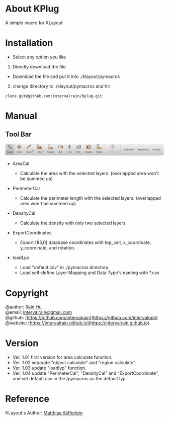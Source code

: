 # About KPlug
A simple macro for KLayout

# Installation
+ Select any option you like
1. Directly download the file
  + Download the file and put it into ./klayout/pymacros
2. change directory to ./klayout/pymacros and hit
```shell
clone git@github.com:intervalrain/Kplug.git
```

# Manual
## Tool Bar
![toolbar](/images/toolbar.png)
+ AreaCal
  + Calculate the area with the selected layers. (overlapped area won't be summed up)
+ PerimeterCal
  + Calculate the perimeter length with the selected layers. (overlapped area won't be summed up)
+ DensityCal
  + Calculate the density with only two selected layers. 

+ ExportCoordinates
  + Export [85,0] database coordinates with top_cell, x_coordinate, y_coordinate, and rotation.

+ loadLyp
  + Load "default.csv" in ./pymacros directory.
  + Load self-define Layer Mapping and Data Type's naming with *.csv

# Copyright 
@author: [Rain Hu](https://intervalrain.github.io/posts/aboutme/)  
@email: [intervalrain@gmail.com](intervalrain@gmail.com)  
@github: [https://github.com/intervalrain](https://github.com/intervalrain)  
@website: [https://intervalrain.github.io](https://intervalrain.github.io)

# Version
+ Ver. 1.01 first version for area calculate function.
+ Ver. 1.02 separate "object calculate" and "region calculate".
+ Ver. 1.03 update "loadlyp" function.
+ Ver. 1.04 update "PerimeterCal", "DensityCal" and "ExportCoordinate", and set default.csv in the /pymacros as the default lyp.

# Reference
KLayout's Author: [Matthias Köfferlein](https://github.com/klayoutmatthias)